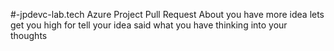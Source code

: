 #-jpdevc-lab.tech
Azure Project Pull Request 
About you have more idea
lets get you high
for tell your idea said 
what you have thinking into your thoughts
